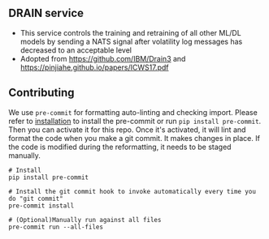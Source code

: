 ## DRAIN service

* This service controls the training and retraining of all other ML/DL models by sending a NATS signal after volatility log messages has decreased to an acceptable level
* Adopted from https://github.com/IBM/Drain3 and https://pinjiahe.github.io/papers/ICWS17.pdf

## Contributing
We use `pre-commit` for formatting auto-linting and checking import. Please refer to [installation](https://pre-commit.com/#installation) to install the pre-commit or run `pip install pre-commit`. Then you can activate it for this repo. Once it's activated, it will lint and format the code when you make a git commit. It makes changes in place. If the code is modified during the reformatting, it needs to be staged manually.

```
# Install
pip install pre-commit

# Install the git commit hook to invoke automatically every time you do "git commit"
pre-commit install

# (Optional)Manually run against all files
pre-commit run --all-files
```